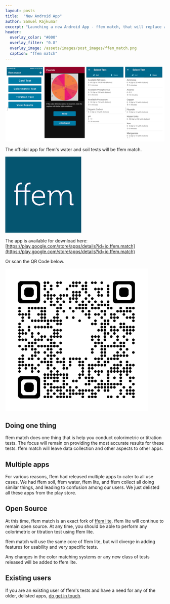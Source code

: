 ```yaml
---
layout: posts
title:  "New Android App"
author: Samuel Rajkumar
excerpt: "Launching a new Android App - ffem match, that will replace all other apps."
header:
  overlay_color: "#000"
  overlay_filter: "0.8"
  overlay_image: /assets/images/post_images/ffem_match.png
  caption: "ffem match"
---
```


![ffem match](/assets/images/post_images/ffem_match.png "ffem match screenshots")

The official app for ffem's water and soil tests will be ffem match.

![ffem match](/assets/images/post_images/ffem_match_logo.webp "ffem match logo")

The app is available for download here: [https://play.google.com/store/apps/details?id=io.ffem.match](https://play.google.com/store/apps/details?id=io.ffem.match)

Or scan the QR Code below.

![Download](/assets/images/product_images/qrcode.png "Scan QR Code to Download")

## Doing one thing
ffem match does one thing that is help you conduct colorimetric or titration tests. The focus will remain on providing the most accurate results for these tests. ffem match will leave data collection and other aspects to other apps.

## Multiple apps
For various reasons, ffem had released multiple apps to cater to all use cases. We had ffem soil, ffem water, ffem lite, and ffem collect all doing similar things, and leading to confusion among our users. We just delisted all these apps from the play store.

## Open Source
At this time, ffem match is an exact fork of [ffem lite](https://github.com/foundation-for-environmental-monitoring/ffem-lite). ffem lite will continue to remain open source. At any time, you should be able to perform any colorimetric or titration test using ffem lite. 

ffem match will use the same core of ffem lite, but will diverge in adding features for usability and very specific tests.

Any changes in the color matching systems or any new class of tests released will be added to ffem lite.

## Existing users
If you are an existing user of ffem's tests and have a need for any of the older, delisted apps, [do get in touch](mailto:info@ffem.io).